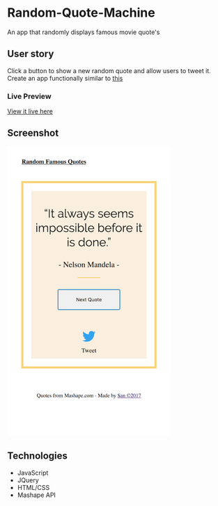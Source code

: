 #  Random-Quote-Machine

An app that randomly displays famous movie quote's

## User story
Click a button to show a new random quote and allow users to tweet it. Create an app functionally similar to [this](https://codepen.io/freeCodeCamp/full/ONjoLe)

### Live Preview
[View it live here](https://san00.github.io/RandomQuote-machine/)

## Screenshot

<img src="src/images/random quote - mobile viewport.png" alt="app screen"/>

## Technologies

* JavaScript
* JQuery
* HTML/CSS
* Mashape API
